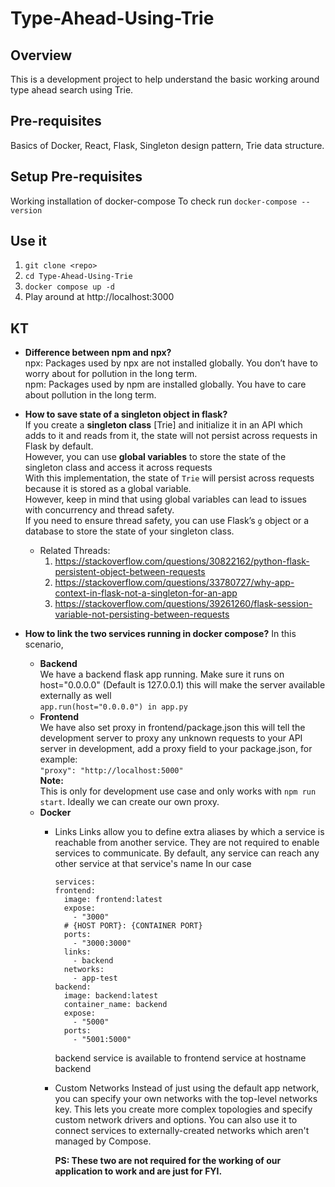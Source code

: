 # Type-Ahead-Using-Trie

## Overview
This is a development project to help understand the basic working around type ahead search using Trie.

## Pre-requisites
Basics of Docker, React, Flask, Singleton design pattern, Trie data structure.

## Setup Pre-requisites
Working installation of docker-compose
To check run
`docker-compose --version`

## Use it
1. `git clone <repo>`
2. `cd Type-Ahead-Using-Trie`
3. `docker compose up -d`
4. Play around at http://localhost:3000

## KT
- **Difference between npm and npx?** <br />
  npx: Packages used by npx are not installed globally. You don’t have to worry about for pollution in the long term. <br/>
  npm: Packages used by npm are installed globally. You have to care about pollution in the long term.

- **How to save state of a singleton object in flask?** <br/>
If you create a **singleton class** [Trie] and initialize it in an API which adds to it and reads from it, the state will not persist across requests in Flask by default.<br/>
However, you can use **global variables** to store the state of the singleton class and access it across requests<br/>
With this implementation, the state of `Trie` will persist across requests because it is stored as a global variable.<br/>
However, keep in mind that using global variables can lead to issues with concurrency and thread safety.<br/>
If you need to ensure thread safety, you can use Flask’s `g` object or a database to store the state of your singleton class.<br/>
  - Related Threads:
    1. https://stackoverflow.com/questions/30822162/python-flask-persistent-object-between-requests
    2. https://stackoverflow.com/questions/33780727/why-app-context-in-flask-not-a-singleton-for-an-app
    3. https://stackoverflow.com/questions/39261260/flask-session-variable-not-persisting-between-requests

- **How to link the two services running in docker compose?**
  In this scenario,<br/>
  - **Backend**<br/>
    We have a backend flask app running. Make sure it runs on host="0.0.0.0" (Default is 127.0.0.1) this will make the server available externally as well<br/>
    `app.run(host="0.0.0.0") in app.py`<br/>
  - **Frontend**<br/>
    We have also set proxy in frontend/package.json this will tell the development server to proxy any unknown requests to your API server in development, add a proxy field to your        package.json, for example:<br/>
    `"proxy": "http://localhost:5000"`<br/>
    **Note:**<br/>
    This is only for development use case and only works with `npm run start`. Ideally we can create our own proxy.<br/>
  - **Docker**<br/>
    - Links
      Links allow you to define extra aliases by which a service is reachable from another service. They are not required to enable services to communicate. By default, any service          can reach any other service at that service's name
      In our case
      ```
      services:
      frontend:
        image: frontend:latest
        expose:
          - "3000"
        # {HOST PORT}: {CONTAINER PORT}
        ports:
          - "3000:3000"
        links:
          - backend
        networks:
          - app-test
      backend:
        image: backend:latest
        container_name: backend
        expose:
          - "5000"
        ports:
          - "5001:5000"
  
      ```
      backend service is available to frontend service at hostname backend
    - Custom Networks
      Instead of just using the default app network, you can specify your own networks with the top-level networks key. This lets you create more complex topologies and specify custom       network drivers and options. You can also use it to connect services to externally-created networks which aren't managed by Compose.
  
      **PS: These two are not required for the working of our application to work and are just for FYI.**
                
  
  
  
  
  
